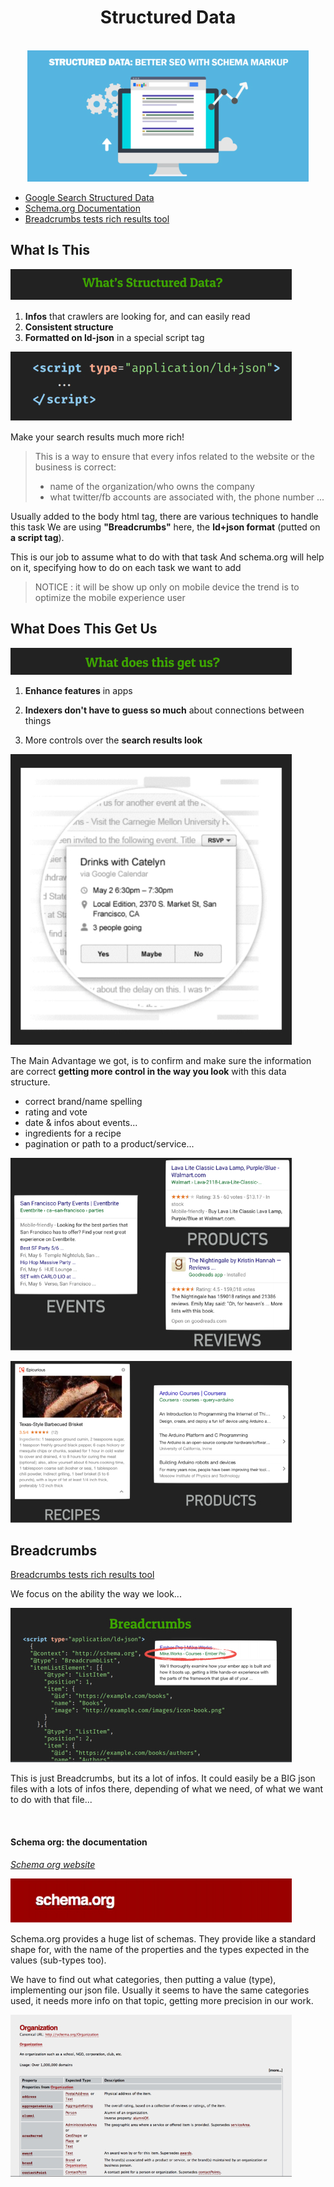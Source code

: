 <div align="center">
  <h1>Structured Data</h1><br/>

  <img src="../assets/img/structured-data-main-image.jpg" alt="hero structured data SEO presentation"/>

  <p>
  </p>
</div>

- [Google Search Structured Data](https://developers.google.com/search/docs/guides/intro-structured-data?hl=fr)
- [Schema.org Documentation](https://schema.org/docs/documents.html)
- [Breadcrumbs tests rich results tool](https://search.google.com/test/rich-results)

## What Is This

![structured data what is this title](../assets/img/structured-data-title-what.jpg)

1. **Infos** that crawlers are looking for, and can easily read
2. **Consistent structure**
3. **Formatted on ld-json** in a special script tag

![ld-json format script pic example](../assets/img/script-ld-json-img.jpg)

Make your search results much more rich!

> This is a way to ensure that every infos related to the website or the business is correct:
>- name of the organization/who owns the company
>- what twitter/fb accounts are associated with, the phone number
>...

Usually added to the body html tag, there are various techniques to handle this task
We are using **"Breadcrumbs"** here, the **ld+json format** (putted on **a script tag**).

This is our job to assume what to do with that task
And schema.org will help on it, specifying how to do on each task we want to add

> NOTICE :
> it will be show up only on mobile device
> the trend is to optimize the mobile experience user


## What Does This Get Us

![structured data what does this get us title](../assets/img/structured-data-title-get.jpg)

1. **Enhance features** in apps

2. **Indexers don't have to guess so much** about connections 
between things

3. More controls over the **search results look**

![search results look example](../assets/img/structured-data-visual.jpg)

The Main Advantage we got, is to confirm and make sure the information are correct **getting more control in the way you look** with this data structure.

- correct brand/name spelling
- rating and vote
- date & infos  about events...
- ingredients for a recipe
- pagination or path to a product/service...


![search results look example2](../assets/img/structured-data-example-visual.jpg)

![search results look example3](../assets/img/structured-data-example-visual2.jpg)

## Breadcrumbs

[Breadcrumbs tests rich results tool](https://search.google.com/test/rich-results)

We focus on the ability the way we look...

![breadcrumbs visual and presentation](../assets/img/structured-data-breadcrumbs.jpg)

This is just Breadcrumbs, but its a lot of infos. It could easily be a BIG json files with a lots of infos there, depending of what we need, of what we want to do with that file...

 <br/>

 #### Schema org: the documentation

[*Schema org website*](https://schema.org/)

![schema intro pic](../assets/img/schema-org-title.jpg)

Schema.org provides a huge list of schemas. They provide like a standard shape for, with the name of the properties and the types expected in the values (sub-types too).

We have to find out what categories, then putting a value (type), implementing our json file. 
Usually it seems to have the same categories used, it needs more info on that topic, getting more precision in our work.
 <br/>

![schema intro pic](../assets/img/schema-org-organization.jpg)
